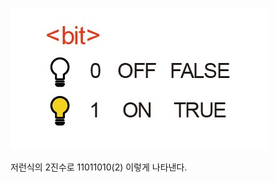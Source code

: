![](https://github.com/osk14741/myHome/blob/main/CS50/IMG/1_1.jpg)

저런식의 2진수로 11011010(2) 이렇게 나타낸다.

